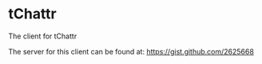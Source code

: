 tChattr
=======

The client for tChattr

The server for this client can be found at: https://gist.github.com/2625668